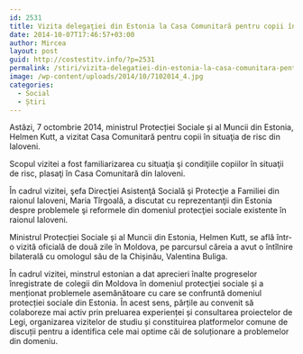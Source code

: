 ```yaml
---
id: 2531
title: Vizita delegaţiei din Estonia la Casa Comunitară pentru copii în situaţii de risc din Ialoveni
date: 2014-10-07T17:46:57+03:00
author: Mircea
layout: post
guid: http://costestitv.info/?p=2531
permalink: /stiri/vizita-delegatiei-din-estonia-la-casa-comunitara-pentru-copii-situatii-de-risc-din-ialoveni/
image: /wp-content/uploads/2014/10/7102014_4.jpg
categories:
  - Social
  - Știri
---
```

Astăzi, 7 octombrie 2014, ministrul Protecției Sociale și al Muncii din Estonia, Helmen Kutt, a vizitat Casa Comunitară pentru copii în situaţia de risc din Ialoveni.<!--more-->

Scopul vizitei a fost familiarizarea cu situaţia şi condiţiile copiilor în situaţii de risc, plasaţi în Casa Comunitară din Ialoveni.

În cadrul vizitei, şefa Direcţiei Asistenţă Socială şi Protecţie a Familiei din raionul Ialoveni, Maria Tîrgoală, a discutat cu reprezentanţii din Estonia despre problemele şi reformele din domeniul protecţiei sociale existente în raionul Ialoveni.

Ministrul Protecției Sociale și al Muncii din Estonia, Helmen Kutt, se află într-o vizită oficială de două zile în Moldova, pe parcursul căreia a avut o întîlnire bilaterală cu omologul său de la Chișinău, Valentina Buliga.

În cadrul vizitei, minstrul estonian a dat aprecieri înalte progreselor înregistrate de colegii din Moldova în domeniul protecţiei sociale și a menționat problemele asemănătoare cu care se confruntă domeniul protecției sociale din Estonia. În acest sens, părțile au convenit să colaboreze mai activ prin preluarea experienței și consultarea proiectelor de Legi, organizarea vizitelor de studiu și constituirea platformelor comune de discuții pentru a identifica cele mai optime căi de soluționare a problemelor din domeniu.
